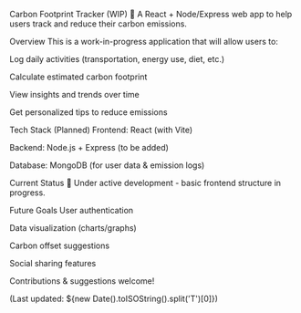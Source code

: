 Carbon Footprint Tracker (WIP)
🌱 A React + Node/Express web app to help users track and reduce their carbon emissions.

Overview
This is a work-in-progress application that will allow users to:

Log daily activities (transportation, energy use, diet, etc.)

Calculate estimated carbon footprint

View insights and trends over time

Get personalized tips to reduce emissions

Tech Stack (Planned)
Frontend: React (with Vite)

Backend: Node.js + Express (to be added)

Database: MongoDB (for user data & emission logs)

Current Status
🚧 Under active development - basic frontend structure in progress.

Future Goals
User authentication

Data visualization (charts/graphs)

Carbon offset suggestions

Social sharing features

Contributions & suggestions welcome!

(Last updated: ${new Date().toISOString().split('T')[0]})